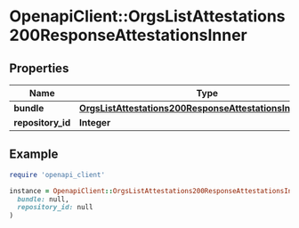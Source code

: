 # OpenapiClient::OrgsListAttestations200ResponseAttestationsInner

## Properties

| Name | Type | Description | Notes |
| ---- | ---- | ----------- | ----- |
| **bundle** | [**OrgsListAttestations200ResponseAttestationsInnerBundle**](OrgsListAttestations200ResponseAttestationsInnerBundle.md) |  | [optional] |
| **repository_id** | **Integer** |  | [optional] |

## Example

```ruby
require 'openapi_client'

instance = OpenapiClient::OrgsListAttestations200ResponseAttestationsInner.new(
  bundle: null,
  repository_id: null
)
```

